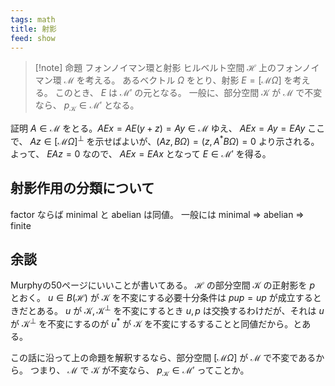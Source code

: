 ```yaml
---
tags: math
title: 射影
feed: show
---
```

>[!note] 命題 フォンノイマン環と射影
>ヒルベルト空間 $\mathcal{H}$ 上のフォンノイマン環 $\mathcal{M}$ を考える。
>あるベクトル $\Omega$ をとり、射影 $E=[\mathcal{M}\Omega]$ を考える。
>このとき、 $E$ は $\mathcal{M}'$ の元となる。
>一般に、部分空間 $\mathcal{K}$ が $\mathcal{M}$ で不変なら、 $p_\mathcal{K}\in\mathcal{M}'$ となる。

証明
$A\in\mathcal{M}$ をとる。$AEx=AE(y+z)=Ay\in\mathcal{M}$ ゆえ、 $AEx=Ay=EAy$
ここで、 $Az\in[\mathcal{M}\Omega]^\perp$ を示せばよいが、$(Az,B\Omega)=(z,A^*B\Omega)=0$ より示される。
よって、 $EAz=0$ なので、 $AEx=EAx$ となって $E\in\mathcal{M}'$ を得る。


## 射影作用の分類について
factor ならば minimal と abelian は同値。
一般には minimal ⇒ abelian ⇒ finite


## 余談
Murphyの50ページにいいことが書いてある。
$\mathcal{H}$ の部分空間 $\mathcal{K}$ の正射影を $p$ とおく。 $u\in B(\mathcal{H})$ が $\mathcal{K}$ を不変にする必要十分条件は $pup=up$ が成立するときだとある。
$u$ が $\mathcal{K},\mathcal{K}^\perp$ を不変にするとき $u,p$ は交換するわけだが、それは $u$ が $\mathcal{K}^\perp$ を不変にするのが $u^*$ が $\mathcal{K}$ を不変にするすることと同値だから。とある。

この話に沿って上の命題を解釈するなら、部分空間 $[\mathcal{M}\Omega]$ が $\mathcal{M}$ で不変であるから。
つまり、 $\mathcal{M}$ で $\mathcal{K}$ が不変なら、 $p_\mathcal{K}\in\mathcal{M}'$ ってことか。